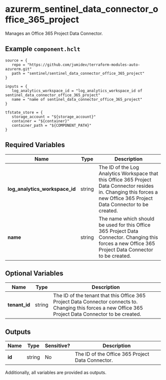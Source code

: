 # azurerm_sentinel_data_connector_office_365_project

Manages an Office 365 Project Data Connector.

## Example `component.hclt`

```hcl
source = {
   repo = "https://github.com/jumidev/terraform-modules-auto-azurerm.git" 
   path = "sentinel/sentinel_data_connector_office_365_project" 
}

inputs = {
   log_analytics_workspace_id = "log_analytics_workspace_id of sentinel_data_connector_office_365_project" 
   name = "name of sentinel_data_connector_office_365_project" 
}

tfstate_store = {
   storage_account = "${storage_account}" 
   container = "${container}" 
   container_path = "${COMPONENT_PATH}" 
}

```

## Required Variables

| Name | Type |  Description |
| ---- | --------- |  ----------- |
| **log_analytics_workspace_id** | string |  The ID of the Log Analytics Workspace that this Office 365 Project Data Connector resides in. Changing this forces a new Office 365 Project Data Connector to be created. | 
| **name** | string |  The name which should be used for this Office 365 Project Data Connector. Changing this forces a new Office 365 Project Data Connector to be created. | 

## Optional Variables

| Name | Type |  Description |
| ---- | --------- |  ----------- |
| **tenant_id** | string |  The ID of the tenant that this Office 365 Project Data Connector connects to. Changing this forces a new Office 365 Project Data Connector to be created. | 



## Outputs

| Name | Type | Sensitive? | Description |
| ---- | ---- | --------- | --------- |
| **id** | string | No  | The ID of the Office 365 Project Data Connector. | 

Additionally, all variables are provided as outputs.
